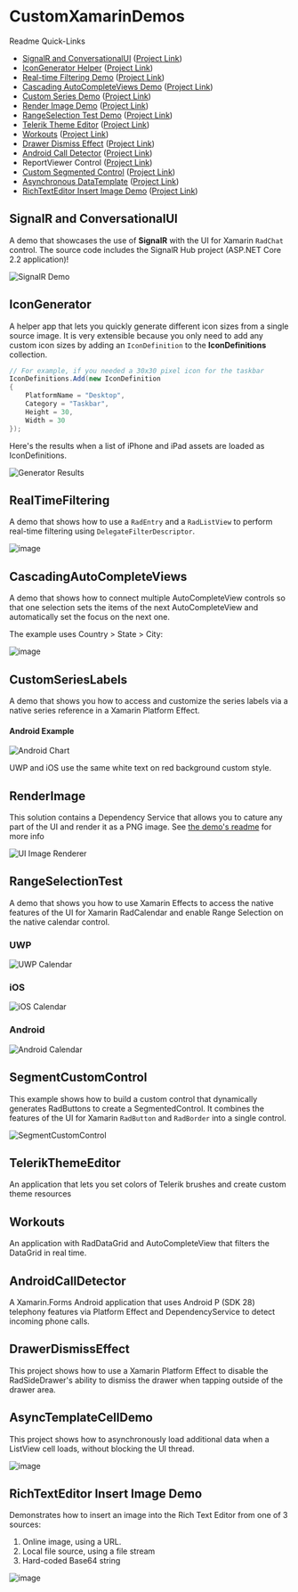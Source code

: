 # CustomXamarinDemos

Readme Quick-Links
- [SignalR and ConversationalUI](https://github.com/LanceMcCarthy/CustomXamarinDemos#SignalR%20and%20ConversationalUI) ([Project Link](https://github.com/LanceMcCarthy/CustomXamarinDemos/tree/main/src/SignalRChatDemo))
- [IconGenerator Helper](https://github.com/LanceMcCarthy/CustomXamarinDemos#IconGenerator) ([Project Link](https://github.com/LanceMcCarthy/CustomXamarinDemos/tree/main/src/IconAssetGenerator))
- [Real-time Filtering Demo](https://github.com/LanceMcCarthy/CustomXamarinDemos#RealTimeFiltering) ([Project Link](https://github.com/LanceMcCarthy/CustomXamarinDemos/tree/main/src/RealTimeFilteringDemos))
- [Cascading AutoCompleteViews Demo](https://github.com/LanceMcCarthy/CustomXamarinDemos#CascadingAutoCompleteViews) ([Project Link](https://github.com/LanceMcCarthy/CustomXamarinDemos/tree/main/src/CascadingAutoCompleteViews))
- [Custom Series Demo](https://github.com/LanceMcCarthy/CustomXamarinDemos#customserieslabels) ([Project Link](https://github.com/LanceMcCarthy/CustomXamarinDemos/tree/main/src/CustomSeriesLabels))
- [Render Image Demo](https://github.com/LanceMcCarthy/CustomXamarinDemos#renderimage) ([Project Link](https://github.com/LanceMcCarthy/CustomXamarinDemos/tree/main/src/RenderImage))
- [RangeSelection Test Demo](https://github.com/LanceMcCarthy/CustomXamarinDemos#rangeselectiontest) ([Project Link](https://github.com/LanceMcCarthy/CustomXamarinDemos/tree/main/src/RangeSelectionTest))
- [Telerik Theme Editor](https://github.com/LanceMcCarthy/CustomXamarinDemos#TelerikThemeEditor) ([Project Link](https://github.com/LanceMcCarthy/CustomXamarinDemos/tree/main/src/TelerikThemeEditor))
- [Workouts](https://github.com/LanceMcCarthy/CustomXamarinDemos#Workouts) ([Project Link](https://github.com/LanceMcCarthy/CustomXamarinDemos/tree/main/src/Workouts))
- [Drawer Dismiss Effect](https://github.com/LanceMcCarthy/CustomXamarinDemos#DrawerDismissEffect) ([Project Link](https://github.com/LanceMcCarthy/CustomXamarinDemos/tree/main/src/DrawerDismissEffect))
- [Android Call Detector](https://github.com/LanceMcCarthy/CustomXamarinDemos#AndroidCallDetector) ([Project Link](https://github.com/LanceMcCarthy/CustomXamarinDemos/tree/main/src/CallDetector))
- ReportViewer Control ([Project Link](https://github.com/LanceMcCarthy/CustomXamarinDemos/tree/main/src/XFReportViewerDemo))
- [Custom Segmented Control](https://github.com/LanceMcCarthy/CustomXamarinDemos#SegmentCustomControl) ([Project Link](https://github.com/LanceMcCarthy/CustomXamarinDemos/tree/main/src/SegmentedCustomControl))
- [Asynchronous DataTemplate](https://github.com/LanceMcCarthy/CustomXamarinDemos#AsyncTemplateCellDemo) ([Project Link](https://github.com/LanceMcCarthy/CustomXamarinDemos/tree/main/src/AsyncTemplateCellDemo))
- [RichTextEditor Insert Image Demo](https://github.com/LanceMcCarthy/CustomXamarinDemos#richtexteditor-insert-image-demo) ([Project Link](https://github.com/LanceMcCarthy/CustomXamarinDemos/tree/main/src/RichTextEditorImages))

## SignalR and ConversationalUI

A demo that showcases the use of **SignalR** with the UI for Xamarin `RadChat` control. The source code includes the SignalR Hub project (ASP.NET Core 2.2 application)!

![SignalR Demo](https://user-images.githubusercontent.com/3520532/60218868-a1b68b00-983e-11e9-8bec-9d6c934e90b5.png)

## IconGenerator

A helper app that lets you quickly generate different icon sizes from a single source image. It is very extensible because you only need to add any custom icon sizes by adding an `IconDefinition` to the **IconDefinitions** collection.

```c#
// For example, if you needed a 30x30 pixel icon for the taskbar
IconDefinitions.Add(new IconDefinition
{
    PlatformName = "Desktop",
    Category = "Taskbar",
    Height = 30,
    Width = 30
});
```

Here's the results when a list of iPhone and iPad assets are loaded as IconDefinitions.

![Generator Results](https://user-images.githubusercontent.com/3520532/51133196-51082400-1802-11e9-9298-de699b23dd49.png)

## RealTimeFiltering

A demo that shows how to use a `RadEntry` and a `RadListView` to perform real-time filtering using `DelegateFilterDescriptor`.

![image](https://user-images.githubusercontent.com/3520532/48288455-326c6200-e43a-11e8-83aa-f41766b36a7d.png)

## CascadingAutoCompleteViews

A demo that shows how to connect multiple AutoCompleteView controls so that one selection sets the items of the next AutoCompleteView and automatically set the focus on the next one.

The example uses Country > State > City:

![image](https://user-images.githubusercontent.com/3520532/48288764-2e8d0f80-e43b-11e8-82b8-84ef0ce8acb7.png)

## CustomSeriesLabels

A demo that shows you how to access and customize the series labels via a native series reference in a Xamarin Platform Effect.  

#### Android Example
![Android Chart](https://user-images.githubusercontent.com/3520532/43539078-d146e190-9591-11e8-9363-8a7f7bd2da99.png)

UWP and iOS use the same white text on red background custom style.

## RenderImage

This solution contains a Dependency Service that allows you to cature any part of the UI and render it as a PNG image. See <a href="https://github.com/LanceMcCarthy/CustomXamarinDemos/blob/master/RenderImage/README.md" target="_blank">the demo's readme</a> for more info

![UI Image Renderer](https://user-images.githubusercontent.com/3520532/44611891-1c9fb700-a7d2-11e8-95e1-ea0cc8b6eed6.png)

## RangeSelectionTest

A demo that shows you how to use Xamarin Effects to access the native features of the UI for Xamarin RadCalendar and enable Range Selection on the native calendar control.

### UWP
![UWP Calendar](https://user-images.githubusercontent.com/3520532/42790664-515eb808-893a-11e8-8aed-a5ef529aa329.png)

### iOS
![iOS Calendar](https://user-images.githubusercontent.com/3520532/42790791-de7c9908-893a-11e8-86ed-73cfef765c3c.png)

### Android
![Android Calendar](https://user-images.githubusercontent.com/3520532/42790912-6788c190-893b-11e8-8e39-cf550eaafdb9.png)

## SegmentCustomControl

This example shows how to build a custom control that dynamically generates RadButtons to create a SegmentedControl. It combines the features of the UI for Xamarin `RadButton` and `RadBorder` into a single control.

![SegmentCustomControl](https://content.screencast.com/users/lance.mccarthy/folders/Snagit/media/1568d226-7fd3-4be2-80b3-17cbc87065f7/02.06.2020-19.32.GIF)

## TelerikThemeEditor

An application that lets you set colors of Telerik brushes and create custom theme resources

## Workouts

An application with RadDataGrid and AutoCompleteView that filters the DataGrid in real time.

## AndroidCallDetector

A Xamarin.Forms Android application that uses Android P (SDK 28) telephony features via Platform Effect and DependencyService to detect incoming phone calls.

## DrawerDismissEffect

This project shows how to use a Xamarin Platform Effect to disable the RadSideDrawer's ability to dismiss the drawer when tapping outside of the drawer area.

## AsyncTemplateCellDemo

This project shows how to asynchronously load additional data when a ListView cell loads, without blocking the UI thread.

![image](https://user-images.githubusercontent.com/3520532/96622330-ceb26b00-12d7-11eb-82c7-014470318c05.png)

## RichTextEditor Insert Image Demo

Demonstrates how to insert an image into the Rich Text Editor from one of 3 sources:

1. Online image, using a URL.
2. Local file source, using a file stream
3. Hard-coded Base64 string

![image](https://user-images.githubusercontent.com/3520532/97328987-f1e79800-184c-11eb-9ef1-18c544a7e2cb.png)




